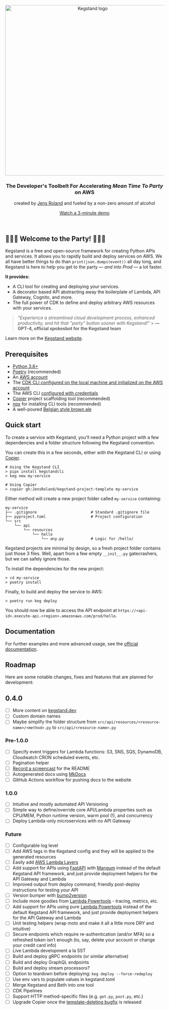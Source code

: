<!-- markdownlint-disable first-line-h1 line-length no-inline-html -->
<p align="center">
  <a href="https://kegstand.dev/">
    <img src="https://kegstand.dev/assets/kegstand-logotype.png" width="540px" alt="Kegstand logo" />
  </a>
</p>

<h3 align="center">The Developer's Toolbelt For Accelerating <em>Mean Time To Party</em> on AWS</h3>
<p align="center">created by <a href="https://jensroland.com/">Jens Roland</a> and fueled by a non-zero amount of alcohol</p>
<p align="center"><a href="https://kegstand.dev/demo">Watch a 3-minute demo</a></p><!-- markdown-link-check-disable-line -->

<br />

## 🥂💃🕺 Welcome to the Party! 🥂💃🕺

Kegstand is a free and open-source framework for creating Python APIs and services. It allows you to rapidly build and deploy services on AWS. We all have better things to do than `print(json.dumps(event))` all day long, and Kegstand is here to help you get to the party &mdash; _and into Prod_ &mdash; a lot faster.

**It provides:**

- A CLI tool for creating and deploying your services.
- A decorator based API abstracting away the boilerplate of Lambda, API Gateway, Cognito, and more.
- The full power of CDK to define and deploy arbitrary AWS resources with your services.

> _"Experience a streamlined cloud development process, enhanced productivity, and hit that "party" button sooner with Kegstand!"_ > **&mdash; GPT-4, official spokesbot for the Kegstand team**

Learn more on the [Kegstand website](https://kegstand.dev/).

## Prerequisites

- [Python 3.8+](https://www.python.org/downloads/)
- [Poetry](https://python-poetry.org/docs/#installation) (recommended)
- An [AWS account](https://aws.amazon.com/premiumsupport/knowledge-center/create-and-activate-aws-account/)
- The [CDK CLI configured on the local machine and initialized on the AWS account](https://docs.aws.amazon.com/cdk/latest/guide/getting_started.html)
- The AWS CLI [configured with credentials](https://docs.aws.amazon.com/cli/latest/userguide/cli-configure-quickstart.html)
- [Copier](https://copier.readthedocs.io/en/stable/#installation) project scaffolding tool (recommended)
- [npx](https://docs.npmjs.com/cli/v9/commands/npx) for installing CLI tools (recommended)
- A well-poured [Belgian style brown ale](https://www.grimbergen.com/)

## Quick start

To create a service with Kegstand, you'll need a Python project with a few dependencies and a folder structure following the Kegstand convention.

You can create this in a few seconds, either with the Kegstand CLI or using [Copier](https://copier.readthedocs.io/en/stable/#installation).

```shell
# Using the Kegstand CLI
> pipx install kegstandcli
> keg new my-service

# Using Copier
> copier gh:JensRoland/kegstand-project-template my-service
```

Either method will create a new project folder called `my-service` containing:

```shell
my-service
├── .gitignore                        # Standard .gitignore file
├── pyproject.toml                    # Project configuration
└── src
    └── api
        └── resources
            └── hello
                └── any.py            # Logic for /hello/
```

Kegstand projects are minimal by design, so a fresh project folder contains just those 3 files. Well, apart from a few empty `__init__.py` gatecrashers, but we can safely ignore those.

To install the dependencies for the new project:

```shell
> cd my-service
> poetry install
```

Finally, to build and deploy the service to AWS:

```shell
> poetry run keg deploy
```

You should now be able to access the API endpoint at `https://<api-id>.execute-api.<region>.amazonaws.com/prod/hello`.

## Documentation

For further examples and more advanced usage, see the [official documentation](https://github.com/JensRoland/kegstand/blob/main/docs/index.md).

## Roadmap

Here are some notable changes, fixes and features that are planned for development:

## 0.4.0

- [ ] More content on [kegstand.dev](https://kegstand.dev)
- [ ] Custom domain names
- [ ] Maybe simplify the folder structure from `src/api/resources/<resource-name>/<method>.py` to `src/api/<resource-name>.py`

### Pre-1.0.0

- [ ] Specify event triggers for Lambda functions: S3, SNS, SQS, DynamoDB, Cloudwatch CRON scheduled events, etc.
- [ ] Pagination helper
- [ ] [Record a screencast](https://asciinema.org/) for the README
- [ ] Autogenerated docs using [MkDocs](https://www.mkdocs.org/)
- [ ] GitHub Actions workflow for pushing docs to the website

### 1.0.0

- [ ] Intuitive and mostly automated API Versioning
- [ ] Simple way to define/override core API/Lambda properties such as CPU/MEM, Python runtime version, warm pool (!), and concurrency
- [ ] Deploy Lambda-only microservices with no API Gateway

### Future

- [ ] Configurable log level
- [ ] Add AWS tags in the Kegstand config and they will be applied to the generated resources
- [ ] Easily add [AWS Lambda Layers](https://docs.aws.amazon.com/lambda/latest/dg/configuration-layers.html)
- [ ] Add support for APIs using [FastAPI](https://fastapi.tiangolo.com/) with [Mangum](https://mangum.io/) instead of the default Kegstand API framework, and just provide deployment helpers for the API Gateway and Lambda
- [ ] Improved output from deploy command; friendly post-deploy instructions for testing your API
- [ ] Version bumper with [bump2version](https://pypi.org/project/bump2version/)
- [ ] Include more goodies from [Lambda Powertools](https://awslabs.github.io/aws-lambda-powertools-python/2.11.0/) - tracing, metrics, etc.
- [ ] Add support for APIs using pure [Lambda Powertools](https://awslabs.github.io/aws-lambda-powertools-python/2.11.0/) instead of the default Kegstand API framework, and just provide deployment helpers for the API Gateway and Lambda
- [ ] Unit testing helpers (wrap moto and make it all a little more DRY and intuitive)
- [ ] Secure endpoints which require re-authentication (and/or MFA) so a refreshed token isn’t enough (to, say, delete your account or change your credit card info)
- [ ] Live Lambda development a la SST
- [ ] Build and deploy gRPC endpoints (or similar alternative)
- [ ] Build and deploy GraphQL endpoints
- [ ] Build and deploy stream processors?
- [ ] Option to teardown before deploying: `keg deploy --force-redeploy`
- [ ] Use env vars to populate values in kegstand.toml
- [ ] Merge Kegstand and Beth into one tool
- [ ] CDK Pipelines
- [ ] Support HTTP method-specific files (e.g. `get.py`, `post.py`, etc.)
- [ ] Upgrade Copier once the [template-deleting bugfix](https://github.com/copier-org/copier/pull/1037) is released
